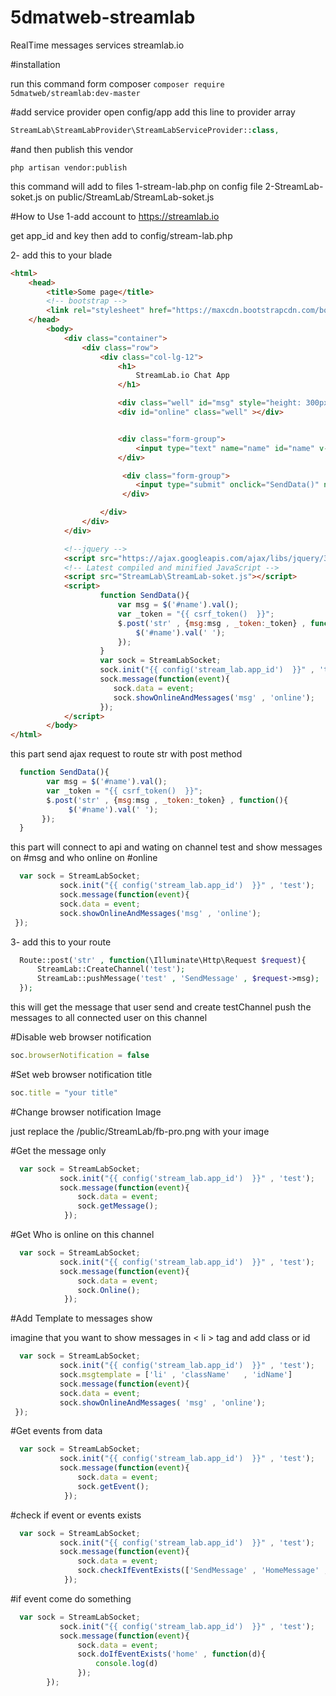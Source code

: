 # 5dmatweb-streamlab
RealTime messages services streamlab.io

#installation

run this command form composer
`composer require 5dmatweb/streamlab:dev-master`
  
  
 #add service provider 
 open config/app add this line to provider array
 
```php
StreamLab\StreamLabProvider\StreamLabServiceProvider::class,
```

#and then publish this vendor

`php artisan vendor:publish`
    
this command will add to files
1-stream-lab.php on config file
2-StreamLab-soket.js on public/StreamLab/StreamLab-soket.js

#How to Use
1-add account to https://streamlab.io

get app_id and key then add to config/stream-lab.php

2- add this to your blade 


```html
<html>
    <head>
        <title>Some page</title>
        <!-- bootstrap -->
        <link rel="stylesheet" href="https://maxcdn.bootstrapcdn.com/bootstrap/3.3.7/css/bootstrap.min.css" integrity="sha384-BVYiiSIFeK1dGmJRAkycuHAHRg32OmUcww7on3RYdg4Va+PmSTsz/K68vbdEjh4u" crossorigin="anonymous">
    </head>
        <body>
            <div class="container">
                <div class="row">
                    <div class="col-lg-12">
                        <h1>
                            StreamLab.io Chat App
                        </h1>

                        <div class="well" id="msg" style="height: 300px;overflow: auto"></div>
                        <div id="online" class="well" ></div>


                        <div class="form-group">
                            <input type="text" name="name" id="name" v-model="" class="form-control"/>
                        </div>

                         <div class="form-group">
                            <input type="submit" onclick="SendData()" name="submit" value="Submit" class="btn btn-default" />
                         </div>

                    </div>
                </div>
            </div>

            <!--jquery -->
            <script src="https://ajax.googleapis.com/ajax/libs/jquery/3.1.0/jquery.min.js"></script>
            <!-- Latest compiled and minified JavaScript -->
            <script src="StreamLab\StreamLab-soket.js"></script>
            <script>
                    function SendData(){
                        var msg = $('#name').val();
                        var _token = "{{ csrf_token()  }}";
                        $.post('str' , {msg:msg , _token:_token} , function(){
                            $('#name').val(' ');
                        });
                    }
                    var sock = StreamLabSocket;
                    sock.init("{{ config('stream_lab.app_id')  }}" , 'test');
                    sock.message(function(event){
                       sock.data = event;
                       sock.showOnlineAndMessages('msg' , 'online');
                    });
            </script>
        </body>
</html>
```

this part send ajax request to route str with post method

```javascript
  function SendData(){
        var msg = $('#name').val();
        var _token = "{{ csrf_token()  }}";
        $.post('str' , {msg:msg , _token:_token} , function(){
             $('#name').val(' ');
       });
  }         
 ```        
 
 this part will connect to api and wating on channel test and show messages on #msg and who online on #online
 
```javascript
  var sock = StreamLabSocket;
           sock.init("{{ config('stream_lab.app_id')  }}" , 'test');
           sock.message(function(event){
           sock.data = event;
           sock.showOnlineAndMessages('msg' , 'online');
 });
```

3- add this to your route

```php
  Route::post('str' , function(\Illuminate\Http\Request $request){
      StreamLab::CreateChannel('test');
      StreamLab::pushMessage('test' , 'SendMessage' , $request->msg);
  });
```

this will get the message that user send and create testChannel push the messages to all connected user on this channel

#Disable web browser notification 

```javascript
soc.browserNotification = false 
```

#Set web browser notification title 

```javascript
soc.title = "your title" 
```

#Change browser notification Image 

just replace the /public/StreamLab/fb-pro.png with your image

#Get the message only 

 
```javascript
  var sock = StreamLabSocket;
           sock.init("{{ config('stream_lab.app_id')  }}" , 'test');
           sock.message(function(event){
               sock.data = event;
               sock.getMessage();
            });
```


#Get Who is online on this channel  

 
```javascript
  var sock = StreamLabSocket;
           sock.init("{{ config('stream_lab.app_id')  }}" , 'test');
           sock.message(function(event){
               sock.data = event;
               sock.Online();
            });
```

#Add Template to messages show

imagine that you want to show  messages in < li > tag and add class or id 

```javascript
  var sock = StreamLabSocket;
           sock.init("{{ config('stream_lab.app_id')  }}" , 'test');
           sock.msgtemplate = ['li' , 'className'   , 'idName']
           sock.message(function(event){
           sock.data = event;
           sock.showOnlineAndMessages( 'msg' , 'online');
 });
```

#Get events from data 

 
```javascript
  var sock = StreamLabSocket;
           sock.init("{{ config('stream_lab.app_id')  }}" , 'test');
           sock.message(function(event){
               sock.data = event;
               sock.getEvent();
            });
```

#check if event or events exists

 
```javascript
  var sock = StreamLabSocket;
           sock.init("{{ config('stream_lab.app_id')  }}" , 'test');
           sock.message(function(event){
               sock.data = event;
               sock.checkIfEventExists(['SendMessage' , 'HomeMessage' , 'home' , 'test']))
            });
```

#if event come do something

 
```javascript
  var sock = StreamLabSocket;
           sock.init("{{ config('stream_lab.app_id')  }}" , 'test');
           sock.message(function(event){
               sock.data = event;
               sock.doIfEventExists('home' , function(d){
                   console.log(d)
               });            
        });
```
